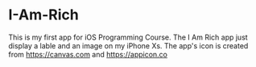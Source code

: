 # I-Am-Rich
This is my first app for iOS Programming Course. 
The I Am Rich app just display a lable and an image on my iPhone Xs. 
The app's icon is created from https://canvas.com and https://appicon.co

